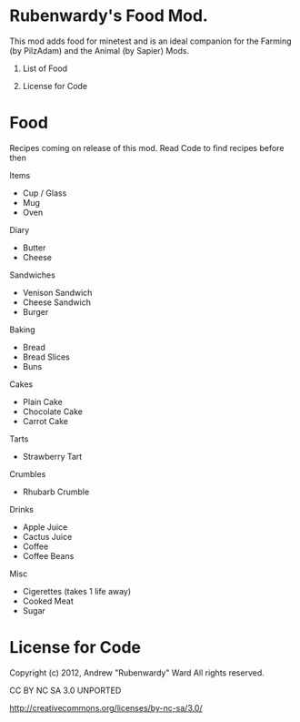 Rubenwardy's Food Mod.
======================

This mod adds food for minetest and is an ideal companion for the Farming (by PilzAdam) and the Animal (by Sapier) Mods.

1) List of Food

2) License for Code

Food
====

Recipes coming on release of this mod.
Read Code to find recipes before then

Items
* Cup / Glass
* Mug
* Oven

Diary
* Butter
* Cheese

Sandwiches
* Venison Sandwich
* Cheese Sandwich
* Burger

Baking
* Bread
* Bread Slices
* Buns

Cakes
* Plain Cake
* Chocolate Cake
* Carrot Cake

Tarts
* Strawberry Tart

Crumbles
* Rhubarb Crumble

Drinks
* Apple Juice
* Cactus Juice
* Coffee
* Coffee Beans

Misc
* Cigerettes (takes 1 life away)
* Cooked Meat
* Sugar



License for Code
================

Copyright (c) 2012, Andrew "Rubenwardy" Ward
All rights reserved.

CC BY NC SA 3.0 UNPORTED

http://creativecommons.org/licenses/by-nc-sa/3.0/